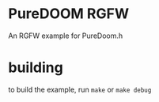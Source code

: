 # PureDOOM RGFW
An RGFW example for PureDoom.h 

# building
to build the example, run `make` or `make debug`
